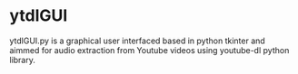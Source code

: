 # ytdlGUI

ytdlGUI.py is a graphical user interfaced based in python tkinter and aimmed for audio extraction from Youtube videos using youtube-dl python library.
